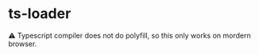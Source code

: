 # ts-loader



:warning: Typescript compiler does not do polyfill, so this only works on mordern browser.
